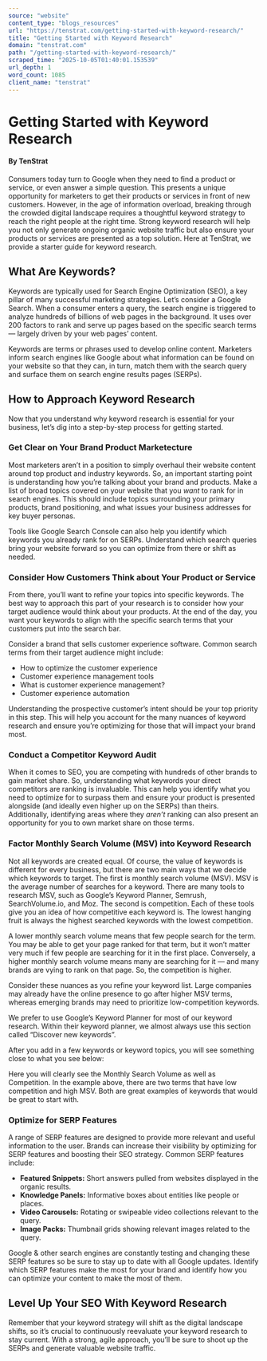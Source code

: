 ```yaml
---
source: "website"
content_type: "blogs_resources"
url: "https://tenstrat.com/getting-started-with-keyword-research/"
title: "Getting Started with Keyword Research"
domain: "tenstrat.com"
path: "/getting-started-with-keyword-research/"
scraped_time: "2025-10-05T01:40:01.153539"
url_depth: 1
word_count: 1085
client_name: "tenstrat"
---
```


# Getting Started with Keyword Research

#### By TenStrat

Consumers today turn to Google when they need to find a product or service, or even answer a simple question. This presents a unique opportunity for marketers to get their products or services in front of new customers. However, in the age of information overload, breaking through the crowded digital landscape requires a thoughtful keyword strategy to reach the right people at the right time. Strong keyword research will help you not only generate ongoing organic website traffic but also ensure your products or services are presented as a top solution. Here at TenStrat, we provide a starter guide for keyword research.

## **What Are Keywords?**

Keywords are typically used for Search Engine Optimization (SEO), a key pillar of many successful marketing strategies. Let’s consider a Google Search. When a consumer enters a query, the search engine is triggered to analyze hundreds of billions of web pages in the background. It uses over 200 factors to rank and serve up pages based on the specific search terms — largely driven by your web pages’ content.

Keywords are terms or phrases used to develop online content. Marketers inform search engines like Google about what information can be found on your website so that they can, in turn, match them with the search query and surface them on search engine results pages (SERPs).

## **How to Approach Keyword Research**

Now that you understand why keyword research is essential for your business, let’s dig into a step-by-step process for getting started.

### **Get Clear on Your Brand Product Marketecture**

Most marketers aren’t in a position to simply overhaul their website content around top product and industry keywords. So, an important starting point is understanding how you’re talking about your brand and products. Make a list of broad topics covered on your website that you _want_ to rank for in search engines. This should include topics surrounding your primary products, brand positioning, and what issues your business addresses for key buyer personas.

Tools like Google Search Console can also help you identify which keywords you already rank for on SERPs. Understand which search queries bring your website forward so you can optimize from there or shift as needed.

### **Consider How Customers Think about Your Product or Service**

From there, you’ll want to refine your topics into specific keywords. The best way to approach this part of your research is to consider how your target audience would think about your products. At the end of the day, you want your keywords to align with the specific search terms that your customers put into the search bar.

Consider a brand that sells customer experience software. Common search terms from their target audience might include:

*   How to optimize the customer experience
*   Customer experience management tools
*   What is customer experience management?
*   Customer experience automation

Understanding the prospective customer’s intent should be your top priority in this step. This will help you account for the many nuances of keyword research and ensure you’re optimizing for those that will impact your brand most.

### **Conduct a Competitor Keyword Audit**

When it comes to SEO, you are competing with hundreds of other brands to gain market share. So, understanding what keywords your direct competitors are ranking is invaluable. This can help you identify what you need to optimize for to surpass them and ensure your product is presented alongside (and ideally even higher up on the SERPs) than theirs. Additionally, identifying areas where they _aren’t_ ranking can also present an opportunity for you to own market share on those terms.

### **Factor Monthly Search Volume (MSV) into Keyword Research**

Not all keywords are created equal. Of course, the value of keywords is different for every business, but there are two main ways that we decide which keywords to target. The first is monthly search volume (MSV). MSV is the average number of searches for a keyword. There are many tools to research MSV, such as Google’s Keyword Planner, Semrush, SearchVolume.io, and Moz. The second is competition. Each of these tools give you an idea of how competitive each keyword is. The lowest hanging fruit is always the highest searched keywords with the lowest competition.

A lower monthly search volume means that few people search for the term. You may be able to get your page ranked for that term, but it won’t matter very much if few people are searching for it in the first place. Conversely, a higher monthly search volume means many are searching for it — and many brands are vying to rank on that page. So, the competition is higher.

Consider these nuances as you refine your keyword list. Large companies may already have the online presence to go after higher MSV terms, whereas emerging brands may need to prioritize low-competition keywords.

We prefer to use Google’s Keyword Planner for most of our keyword research. Within their keyword planner, we almost always use this section called “Discover new keywords”.  

After you add in a few keywords or keyword topics, you will see something close to what you see below:  

Here you will clearly see the Monthly Search Volume as well as Competition. In the example above, there are two terms that have low competition and high MSV. Both are great examples of keywords that would be great to start with.

### **Optimize for SERP Features**

A range of SERP features are designed to provide more relevant and useful information to the user. Brands can increase their visibility by optimizing for SERP features and boosting their SEO strategy. Common SERP features include:

*   **Featured Snippets:** Short answers pulled from websites displayed in the organic results.
*   **Knowledge Panels:** Informative boxes about entities like people or places.
*   **Video Carousels:** Rotating or swipeable video collections relevant to the query.
*   **Image Packs:** Thumbnail grids showing relevant images related to the query.

Google & other search engines are constantly testing and changing these SERP features so be sure to stay up to date with all Google updates. Identify which SERP features make the most for your brand and identify how you can optimize your content to make the most of them. 

## **Level Up Your SEO With Keyword Research**

Remember that your keyword strategy will shift as the digital landscape shifts, so it’s crucial to continuously reevaluate your keyword research to stay current. With a strong, agile approach, you’ll be sure to shoot up the SERPs and generate valuable website traffic.